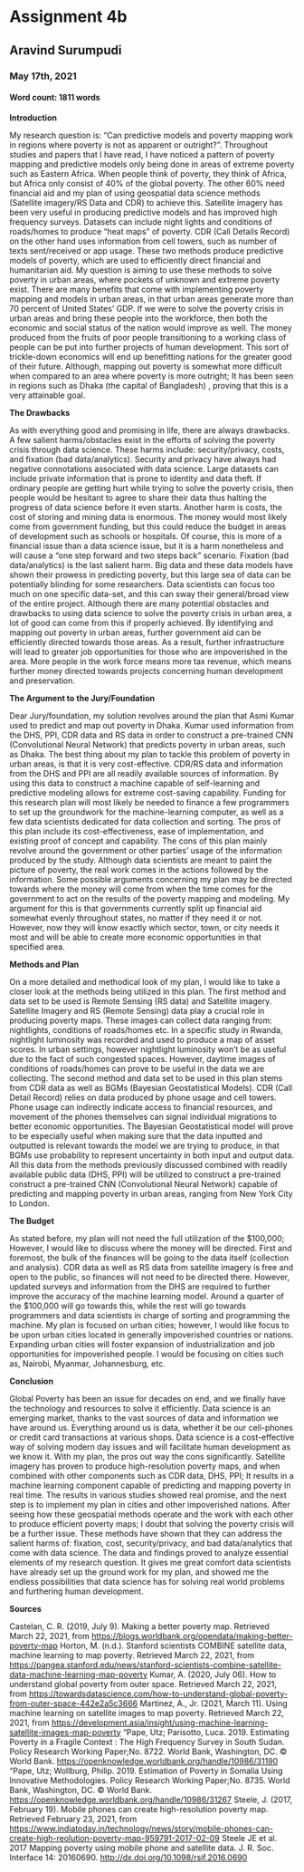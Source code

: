 #  Assignment 4b

##  Aravind Surumpudi

### May 17th, 2021

#### Word count: 1811 words


**Introduction**

My research question is: “Can predictive models and poverty mapping work in regions where poverty is not as apparent or outright?”. Throughout studies and papers that I have read, I have noticed a pattern of poverty mapping and predictive models only being done in areas of extreme poverty such as Eastern Africa. When people think of poverty, they think of Africa,  but Africa only consist of 40% of the global poverty. The other 60% need financial aid and my plan of using geospatial data science methods (Satellite imagery/RS Data and CDR) to achieve this. Satellite imagery has been very useful in producing predictive models and has improved high frequency surveys. Datasets can include night lights and conditions of roads/homes to produce “heat maps” of poverty. CDR (Call Details Record) on the other hand uses information from cell towers, such as number of texts sent/received or app usage. These two methods produce predictive models of poverty, which are used to efficiently direct financial and humanitarian aid. My question is aiming to use these methods to solve poverty in urban areas, where pockets of unknown and extreme poverty exist. There are many benefits that come with implementing poverty mapping and models in urban areas, in that urban areas generate more than 70 percent of United States’ GDP. If we were to solve the poverty crisis in urban areas and bring these people into the workforce, then both the economic and social status of the nation would improve as well. The money produced from the fruits of poor people transitioning to a working class of people can be put into further projects of human development. This sort of trickle-down economics will end up benefitting nations for the greater good of their future. Although, mapping out poverty is somewhat more difficult when compared to an area where poverty is more outright; It has been seen in regions such as Dhaka (the capital of Bangladesh) , proving that this is a very attainable goal. 

**The Drawbacks**

As with everything good and promising in life, there are always drawbacks. A few salient harms/obstacles exist in the efforts of solving the poverty crisis through data science. These harms include: security/privacy,  costs, and fixation (bad data/analytics). Security and privacy have always had negative connotations associated with data science. Large datasets can include private information that is prone to identity and data theft. If ordinary people are getting hurt while trying to solve the poverty crisis, then people would be hesitant to agree to share their data thus halting the progress of data science before it even starts. Another harm is costs, the cost of storing and mining data is enormous. The money would most likely come from government funding, but this could reduce the budget in areas of development such as schools or hospitals. Of course, this is more of a financial issue than a data science issue, but it is a harm nonetheless and will cause a “one step forward and two steps back” scenario. Fixation (bad data/analytics) is the last salient harm. Big data and these data models have shown their prowess in predicting poverty, but this large sea of data can be potentially blinding for some researchers. Data scientists can focus too much on one specific data-set, and this can sway their general/broad view of the entire project. Although there are many potential obstacles and drawbacks to using data science to solve the poverty crisis in urban area, a lot of good can come from this if properly achieved. By identifying and mapping out poverty in urban areas, further government aid can be efficiently directed towards those areas. As a result, further infrastructure will lead to greater job opportunities for those who are impoverished in the area. More people in the work force means more tax revenue, which means further money directed towards projects concerning human development and preservation. 

**The Argument to the Jury/Foundation**

Dear Jury/foundation, my solution revolves around the plan that Asmi Kumar used to predict and map out poverty in Dhaka. Kumar used information from the DHS, PPI, CDR data and RS data in order to construct a pre-trained CNN (Convolutional Neural Network) that predicts poverty in urban areas, such as Dhaka. The best thing about my plan to tackle this problem of poverty in urban areas, is that it is very cost-effective. CDR/RS data and information from the DHS and PPI are all readily available sources of information. By using this data to construct a machine capable of self-learning and predictive modeling allows for extreme cost-saving capability. Funding for this research plan will most likely be needed to finance a few programmers to set up the groundwork for the machine-learning computer, as well as a few data scientists dedicated for data collection and sorting. The pros of this plan include its cost-effectiveness, ease of implementation, and existing proof of concept and capability. The cons of this plan mainly revolve around the government or other parties’ usage of the information produced by the study. Although data scientists are meant to paint the picture of poverty, the real work comes in the actions followed by the information. Some possible arguments concerning my plan may be directed towards where the money will come from when the time comes for the government to act on the results of the poverty mapping and modeling. My argument for this is that governments currently split up financial aid somewhat evenly throughout states, no matter if they need it or not. However, now they will know exactly which sector, town, or city needs it most and will be able to create more economic opportunities in that specified area.

**Methods and Plan**

On a more detailed and methodical look of my plan, I would like to take a closer look at the methods being utilized in this plan. The first method and data set to be used is Remote Sensing (RS data) and Satellite imagery. Satellite Imagery and RS (Remote Sensing) data play a crucial role in producing poverty maps. These images can collect data ranging from: nightlights, conditions of roads/homes etc. In a specific study in Rwanda, nightlight luminosity was recorded and used to produce a map of asset scores. In urban settings, however nightlight luminosity won’t be as useful due to the fact of such congested spaces.  However, daytime images of conditions of roads/homes can prove to be useful in the data we are collecting. The second method and data set to be used in this plan stems from CDR data as well as BGMs (Bayesian Geostatistical Models). CDR (Call Detail Record) relies on data produced by phone usage and cell towers. Phone usage can indirectly indicate access to financial resources, and movement of the phones themselves can signal individual migrations to better economic opportunities. The Bayesian Geostatistical model will prove to be especially useful when making sure that the data inputted and outputted is relevant towards the model we are trying to produce, in that BGMs use probability to represent uncertainty in both input and output data. All this data from the methods previously discussed combined with readily available public data (DHS, PPI) will be utilized to construct a pre-trained  construct a pre-trained CNN (Convolutional Neural Network) capable of predicting and mapping poverty in urban areas, ranging from New York City to London.

**The Budget**

As stated before, my plan will not need the full utilization of the $100,000; However, I would like to discuss where the money will be directed. First and foremost, the bulk of the finances will be going to the data itself (collection and analysis). CDR data as well as RS data from satellite imagery is free and open to the public, so finances will not need to be directed there. However, updated surveys and information from the DHS are required to further improve the accuracy of the machine learning model. Around a quarter of the $100,000 will go towards this, while the rest will go towards programmers and data scientists in charge of sorting and programming the machine. My plan is focused on urban cities; however, I would like focus to be upon urban cities located in generally impoverished countries or nations. Expanding urban cities will foster expansion of industrialization and job opportunities for impoverished people. I would be focusing on cities such as, Nairobi, Myanmar, Johannesburg, etc.

**Conclusion**

Global Poverty has been an issue for decades on end, and we finally have the technology and resources to solve it efficiently. Data science is an emerging market, thanks to the vast sources of data and information we have around us. Everything around us is data, whether it be our cell-phones or credit card transactions at various shops. Data science is a cost-effective way of solving modern day issues and will facilitate human development as we know it. With my plan, the pros out way the cons significantly. Satellite imagery has proven to produce high-resolution poverty maps, and when combined with other components such as CDR data, DHS, PPI; It results in a machine learning component capable of predicting and mapping poverty in real time. The results in various studies showed real promise, and the next step is to implement my plan in cities and other impoverished nations. After seeing how these geospatial methods operate and the work with each other to produce efficient poverty maps; I doubt that solving the poverty crisis will be a further issue. These methods have shown that they can address the salient harms of: fixation, cost, security/privacy, and bad data/analytics that come with data science. The data and findings proved to analyze essential elements of my research question. It gives me great comfort data scientists have already set up the ground work for my plan, and showed me the endless possibilities that data science has for solving real world problems and furthering human development.

**Sources**

Castelan, C. R. (2019, July 9). Making a better poverty map. Retrieved March 22, 2021, from https://blogs.worldbank.org/opendata/making-better-poverty-map
Horton, M. (n.d.). Stanford scientists COMBINE satellite data, machine learning to map poverty. Retrieved March 22, 2021, from https://pangea.stanford.edu/news/stanford-scientists-combine-satellite-data-machine-learning-map-poverty
Kumar, A. (2020, July 06). How to understand global poverty from outer space. Retrieved March 22, 2021, from https://towardsdatascience.com/how-to-understand-global-poverty-from-outer-space-442e2a5c3666
Martinez, A., Jr. (2021, March 11). Using machine learning on satellite images to map poverty. Retrieved March 22, 2021, from https://development.asia/insight/using-machine-learning-satellite-images-map-poverty
“Pape, Utz; Parisotto, Luca. 2019. Estimating Poverty in a Fragile Context : The High Frequency Survey in South Sudan. Policy Research Working Paper;No. 8722. World Bank, Washington, DC. © World Bank. https://openknowledge.worldbank.org/handle/10986/31190
“Pape, Utz; Wollburg, Philip. 2019. Estimation of Poverty in Somalia Using Innovative Methodologies. Policy Research Working Paper;No. 8735. World Bank, Washington, DC. © World Bank. https://openknowledge.worldbank.org/handle/10986/31267
Steele, J. (2017, February 19). Mobile phones can create high-resolution poverty map. Retrieved February 23, 2021, from https://www.indiatoday.in/technology/news/story/mobile-phones-can-create-high-reolution-poverty-map-959791-2017-02-09
Steele JE et al. 2017 Mapping poverty using mobile phone and satellite data. J. R. Soc. Interface 14: 20160690. http://dx.doi.org/10.1098/rsif.2016.0690

